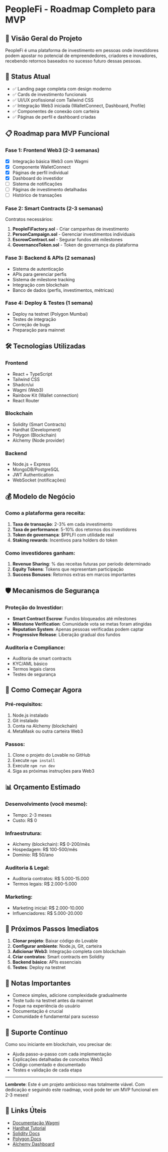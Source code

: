 
# PeopleFi - Roadmap Completo para MVP

## 🎯 **Visão Geral do Projeto**
PeopleFi é uma plataforma de investimento em pessoas onde investidores podem apostar no potencial de empreendedores, criadores e inovadores, recebendo retornos baseados no sucesso futuro dessas pessoas.

## 🚀 **Status Atual**
- ✅ Landing page completa com design moderno
- ✅ Cards de investimento funcionais
- ✅ UI/UX profissional com Tailwind CSS
- ✅ Integração Web3 iniciada (WalletConnect, Dashboard, Profile)
- ✅ Componentes de conexão com carteira
- ✅ Páginas de perfil e dashboard criadas

## 📋 **Roadmap para MVP Funcional**

### **Fase 1: Frontend Web3 (2-3 semanas)**
- [x] Integração básica Web3 com Wagmi
- [x] Componente WalletConnect
- [x] Páginas de perfil individual
- [x] Dashboard do investidor
- [ ] Sistema de notificações
- [ ] Páginas de investimento detalhadas
- [ ] Histórico de transações

### **Fase 2: Smart Contracts (2-3 semanas)**
Contratos necessários:
1. **PeopleFiFactory.sol** - Criar campanhas de investimento
2. **PersonCampaign.sol** - Gerenciar investimentos individuais
3. **EscrowContract.sol** - Segurar fundos até milestones
4. **GovernanceToken.sol** - Token de governança da plataforma

### **Fase 3: Backend & APIs (2 semanas)**
- Sistema de autenticação
- APIs para gerenciar perfis
- Sistema de milestone tracking
- Integração com blockchain
- Banco de dados (perfis, investimentos, métricas)

### **Fase 4: Deploy & Testes (1 semana)**
- Deploy na testnet (Polygon Mumbai)
- Testes de integração
- Correção de bugs
- Preparação para mainnet

## 🛠️ **Tecnologias Utilizadas**

### Frontend
- React + TypeScript
- Tailwind CSS
- Shadcn/ui
- Wagmi (Web3)
- Rainbow Kit (Wallet connection)
- React Router

### Blockchain
- Solidity (Smart Contracts)
- Hardhat (Development)
- Polygon (Blockchain)
- Alchemy (Node provider)

### Backend
- Node.js + Express
- MongoDB/PostgreSQL
- JWT Authentication
- WebSocket (notificações)

## 💰 **Modelo de Negócio**

### Como a plataforma gera receita:
1. **Taxa de transação**: 2-3% em cada investimento
2. **Taxa de performance**: 5-10% dos retornos dos investidores
3. **Token de governança**: $PPLFI com utilidade real
4. **Staking rewards**: Incentivos para holders do token

### Como investidores ganham:
1. **Revenue Sharing**: % das receitas futuras por período determinado
2. **Equity Tokens**: Tokens que representam participação
3. **Success Bonuses**: Retornos extras em marcos importantes

## 🛡️ **Mecanismos de Segurança**

### Proteção do Investidor:
- **Smart Contract Escrow**: Fundos bloqueados até milestones
- **Milestone Verification**: Comunidade vota se metas foram atingidas
- **Reputation System**: Apenas pessoas verificadas podem captar
- **Progressive Release**: Liberação gradual dos fundos

### Auditoria e Compliance:
- Auditoria de smart contracts
- KYC/AML básico
- Termos legais claros
- Testes de segurança

## 🚀 **Como Começar Agora**

### Pré-requisitos:
1. Node.js instalado
2. Git instalado
3. Conta na Alchemy (blockchain)
4. MetaMask ou outra carteira Web3

### Passos:
1. Clone o projeto do Lovable no GitHub
2. Execute `npm install`
3. Execute `npm run dev`
4. Siga as próximas instruções para Web3

## 📊 **Orçamento Estimado**

### Desenvolvimento (você mesmo):
- Tempo: 2-3 meses
- Custo: R$ 0

### Infraestrutura:
- Alchemy (blockchain): R$ 0-200/mês
- Hospedagem: R$ 100-500/mês
- Domínio: R$ 50/ano

### Auditoria & Legal:
- Auditoria contratos: R$ 5.000-15.000
- Termos legais: R$ 2.000-5.000

### Marketing:
- Marketing inicial: R$ 2.000-10.000
- Influenciadores: R$ 5.000-20.000

## 🎯 **Próximos Passos Imediatos**

1. **Clonar projeto**: Baixar código do Lovable
2. **Configurar ambiente**: Node.js, Git, carteira
3. **Adicionar Web3**: Integração completa com blockchain
4. **Criar contratos**: Smart contracts em Solidity
5. **Backend básico**: APIs essenciais
6. **Testes**: Deploy na testnet

## 📝 **Notas Importantes**

- Comece simples, adicione complexidade gradualmente
- Teste tudo na testnet antes da mainnet
- Foque na experiência do usuário
- Documentação é crucial
- Comunidade é fundamental para sucesso

## 🤝 **Suporte Contínuo**

Como sou iniciante em blockchain, vou precisar de:
- Ajuda passo-a-passo com cada implementação
- Explicações detalhadas de conceitos Web3
- Código comentado e documentado
- Testes e validação de cada etapa

---

**Lembrete**: Este é um projeto ambicioso mas totalmente viável. Com dedicação e seguindo este roadmap, você pode ter um MVP funcional em 2-3 meses!

## 🔗 **Links Úteis**
- [Documentação Wagmi](https://wagmi.sh/)
- [Hardhat Tutorial](https://hardhat.org/tutorial/)
- [Solidity Docs](https://docs.soliditylang.org/)
- [Polygon Docs](https://docs.polygon.technology/)
- [Alchemy Dashboard](https://dashboard.alchemy.com/)
